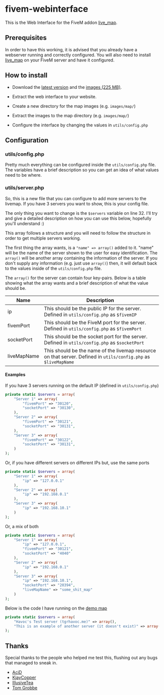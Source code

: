 # fivem-webinterface

This is the Web Interface for the FiveM addon [live_map](https://github.com/TGRHavoc/live_map).

<!-- TODO: Probably add some links or something to showcase it (e.g. http://illusivetea.me/livemap/)-->

## Prerequisites

In order to have this working, it is advised that you already have a webserver running and correctly configured.
You will also need to install [live_map](https://github.com/TGRHavoc/live_map) on your FiveM server and have it configured.

## How to install

- Download the [latest version](https://github.com/TGRHavoc/live_map-interface/archive/master.zip) and the [images (225 MB)](https://github.com/TGRHavoc/live_map-interface/releases/download/v0.1/map.images.zip).

- Extract the web interface to your website.

- Create a new directory for the map images (e.g. `images/map/`)

- Extract the images to the map directory (e.g. `images/map/`)

- Configure the interface by changing the values in `utils/config.php`

## Configuration

### utils/config.php

Pretty much everything can be configured inside the `utils/config.php` file.
The variables have a brief description so you can get an idea of what values need to be where.

### utils/server.php

So, this is a new file that you can configure to add more servers to the livemap.
If you have 3 servers you want to show, this is your config file.

The only thing you want to change is the `$servers` variable on line 32.
I'll try and give a detailed description on how you can use this below, hopefully you'll understand :)

This array follows a structure and you will need to follow the structure in order to get multiple servers working.

The first thing the array wants, is a `"name" => array()` added to it.
"name" will be the name of the server shown to the user for easy identification.
The `array()` will be another array containing the information of the server.
If you don't supply any information (e.g. just use `array()`) then, it will default back to the values inside of the `utils/config.php` file.

The `array()` for the server can contain four key-pairs.
Below is a table showing what the array wants and a brief description of what the value should be.

| Name        |  Description |
| ----------- | ------------ |
| ip          | This should be the public IP for the server. Defined in `utils/config.php` as `$fivemIP` |
| fivemPort   | This should be the FiveM port for the server. Defined in `utils/config.php` as `$fivemPort` |
| socketPort  | This should be the socket port for the server. Defined in `utils/config.php` as `$socketPort` |
| liveMapName | This should be the name of the livemap resource on that server. Defined in `utils/config.php` as `$liveMapName` |

#### Examples

If you have 3 servers running on the default IP (defined in `utils/config.php`)

```php
private static $servers = array(
    "Server 1" => array(
        "fivemPort" => "30120",
        "socketPort" => "30130",
    ),
    "Server 2" => array(
        "fivemPort" => "30121",
        "socketPort" => "30131",
    ),
    "Server 3" => array(
        "fivemPort" => "30122",
        "socketPort" => "30131",
    )
);
```

Or, if you have different servers on different IPs but, use the same ports

```php
private static $servers = array(
    "Server 1" => array(
        "ip" => "127.0.0.1"
    ),
    "Server 2" => array(
        "ip" => "192.168.0.1"
    ),
    "Server 3" => array(
        "ip" => "192.168.10.1"
    )
);
```

Or, a mix of both

```php
private static $servers = array(
    "Server 1" => array(
        "ip" => "127.0.0.1",
        "fivemPort" => "30121",
        "socketPort" => "4040"
    ),
    "Server 2" => array(
        "ip" => "192.168.0.1"
    ),
    "Server 3" => array(
        "ip" => "192.168.10.1",
        "socketPort" => "20394",
        "liveMapName" => "some_shit_map"
    )
);

```

Below is the code I have running on the [demo map](http://map.tgrhavoc.me)

```php
private static $servers = array(
    "Havoc's Test server (tgrhavoc.me)" => array(),
    "This is an example of another server (it doesn't exist)" => array()
);
```

## Thanks

Special thanks to the people who helped me test this, flushing out any bugs that managed to sneak in.

- [AciD](https://github.com/xlxAciDxlx)
- [KjayCopper](https://github.com/KjayCopper)
- [IllusiveTea](https://github.com/IllusiveTea)
- [Tom Grobbe](https://github.com/TomGrobbe)
